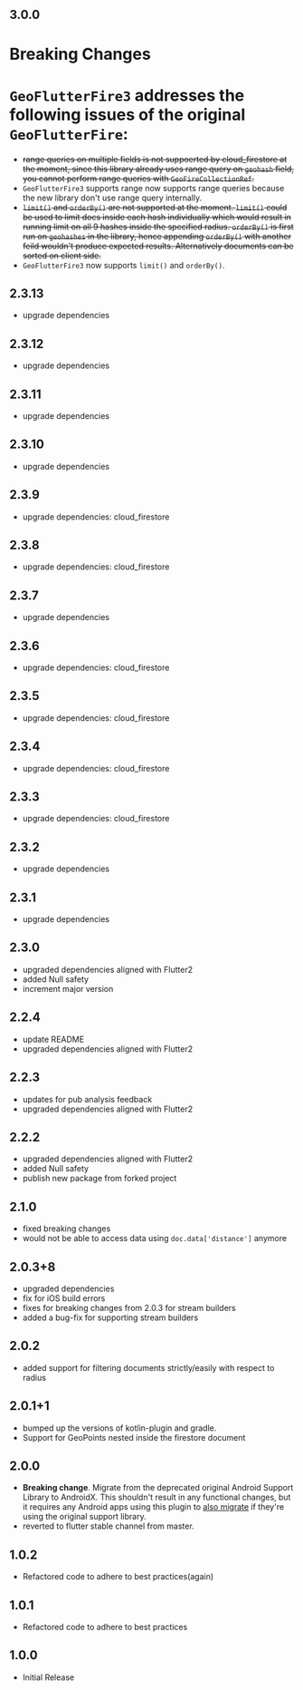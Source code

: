 ## 3.0.0
# Breaking Changes

# `GeoFlutterFire3` addresses the following issues of the original `GeoFlutterFire`:

- ~~range queries on multiple fields is not suppoerted by cloud_firestore at the moment, since this library already uses range query on `geohash` field, you cannot perform range queries with `GeoFireCollectionRef`.~~
- `GeoFlutterFire3` supports range now supports range queries because the new library don't use range query internally.
- ~~`limit()` and `orderBy()` are not supported at the moment. `limit()` could be used to limit docs inside each hash individually which would result in running limit on all 9 hashes inside the specified radius. `orderBy()` is first run on `geohashes` in the library, hence appending `orderBy()` with another feild wouldn't produce expected results. Alternatively documents can be sorted on client side.~~
- `GeoFlutterFire3` now supports `limit()` and `orderBy()`.

## 2.3.13
* upgrade dependencies

## 2.3.12
* upgrade dependencies

## 2.3.11
* upgrade dependencies

## 2.3.10
* upgrade dependencies

## 2.3.9
* upgrade dependencies: cloud_firestore

## 2.3.8
* upgrade dependencies: cloud_firestore

## 2.3.7
* upgrade dependencies

## 2.3.6
* upgrade dependencies: cloud_firestore

## 2.3.5
* upgrade dependencies: cloud_firestore

## 2.3.4
* upgrade dependencies: cloud_firestore

## 2.3.3
* upgrade dependencies: cloud_firestore

## 2.3.2
* upgrade dependencies

## 2.3.1
* upgrade dependencies

## 2.3.0
* upgraded dependencies aligned with Flutter2
* added Null safety
* increment major version

## 2.2.4
* update README
* upgraded dependencies aligned with Flutter2

## 2.2.3
* updates for pub analysis feedback
* upgraded dependencies aligned with Flutter2

## 2.2.2
* upgraded dependencies aligned with Flutter2
* added Null safety
* publish new package from forked project

## 2.1.0
* fixed breaking changes
* would not be able to access data using `doc.data['distance']` anymore

## 2.0.3+8
* upgraded dependencies
* fix for iOS build errors
* fixes for breaking changes from 2.0.3 for stream builders
* added a bug-fix for supporting stream builders

## 2.0.2
* added support for filtering documents strictly/easily with respect to radius

## 2.0.1+1
* bumped up the versions of kotlin-plugin and gradle.
* Support for GeoPoints nested inside the firestore document

## 2.0.0
* **Breaking change**. Migrate from the deprecated original Android Support
  Library to AndroidX. This shouldn't result in any functional changes, but it
  requires any Android apps using this plugin to [also
  migrate](https://developer.android.com/jetpack/androidx/migrate) if they're
  using the original support library.
* reverted to flutter stable channel from master.

## 1.0.2
* Refactored code to adhere to best practices(again)

## 1.0.1
* Refactored code to adhere to best practices

## 1.0.0
* Initial Release

